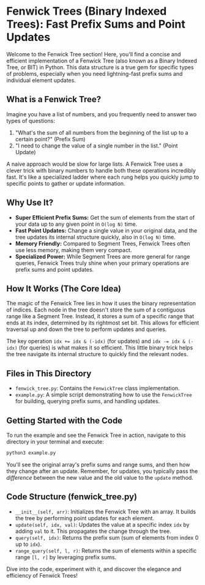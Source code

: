 # Fenwick Trees (Binary Indexed Trees): Fast Prefix Sums and Point Updates

Welcome to the Fenwick Tree section! Here, you'll find a concise and efficient implementation of a Fenwick Tree (also known as a Binary Indexed Tree, or BIT) in Python. This data structure is a true gem for specific types of problems, especially when you need lightning-fast prefix sums and individual element updates.

## What is a Fenwick Tree?

Imagine you have a list of numbers, and you frequently need to answer two types of questions:
1.  "What's the sum of all numbers from the beginning of the list up to a certain point?" (Prefix Sum)
2.  "I need to change the value of a single number in the list." (Point Update)

A naive approach would be slow for large lists. A Fenwick Tree uses a clever trick with binary numbers to handle both these operations incredibly fast. It's like a specialized ladder where each rung helps you quickly jump to specific points to gather or update information.

## Why Use It?

*   **Super Efficient Prefix Sums:** Get the sum of elements from the start of your data up to any given point in `O(log N)` time.
*   **Fast Point Updates:** Change a single value in your original data, and the tree updates its internal structure quickly, also in `O(log N)` time.
*   **Memory Friendly:** Compared to Segment Trees, Fenwick Trees often use less memory, making them very compact.
*   **Specialized Power:** While Segment Trees are more general for range queries, Fenwick Trees truly shine when your primary operations are prefix sums and point updates.

## How It Works (The Core Idea)

The magic of the Fenwick Tree lies in how it uses the binary representation of indices. Each node in the tree doesn't store the sum of a contiguous range like a Segment Tree. Instead, it stores a sum of a specific range that ends at its index, determined by its rightmost set bit. This allows for efficient traversal up and down the tree to perform updates and queries.

The key operation `idx += idx & (-idx)` (for updates) and `idx -= idx & (-idx)` (for queries) is what makes it so efficient. This little binary trick helps the tree navigate its internal structure to quickly find the relevant nodes.

## Files in This Directory

*   `fenwick_tree.py`: Contains the `FenwickTree` class implementation.
*   `example.py`: A simple script demonstrating how to use the `FenwickTree` for building, querying prefix sums, and handling updates.

## Getting Started with the Code

To run the example and see the Fenwick Tree in action, navigate to this directory in your terminal and execute:

```bash
python3 example.py
```

You'll see the original array's prefix sums and range sums, and then how they change after an update. Remember, for updates, you typically pass the *difference* between the new value and the old value to the `update` method.

## Code Structure (fenwick_tree.py)

*   `__init__(self, arr)`: Initializes the Fenwick Tree with an array. It builds the tree by performing point updates for each element.
*   `update(self, idx, val)`: Updates the value at a specific index `idx` by adding `val` to it. This propagates the change through the tree.
*   `query(self, idx)`: Returns the prefix sum (sum of elements from index 0 up to `idx`).
*   `range_query(self, l, r)`: Returns the sum of elements within a specific range `[l, r]` by leveraging prefix sums.

Dive into the code, experiment with it, and discover the elegance and efficiency of Fenwick Trees!

